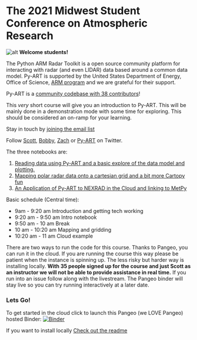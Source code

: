 # The 2021 Midwest Student Conference on Atmospheric Research
![alt](https://atmos.illinois.edu/sites/default/files/images/minislider/Workshop%20Website%20Header.png)
**Welcome students!**

The Python ARM Radar Toolkit is a open source community platform for interacting with radar (and even LIDAR) data based
around a common data model. Py-ART is supported by the United States Department of Energy, Office of Science, 
[ARM program](www.arm.gov) and we are grateful for their support. 

Py-ART is a [community codebase with 38 contributors](https://github.com/ARM-DOE/pyart)!  

This *very* short course will give you an introduction to Py-ART. This will be mainly done in a
 demonstration mode with some time for exploring. This should be considered an on-ramp for your learning.
 
 Stay in touch by [joining the email list]( https://groups.google.com/group/pyart-users/)
 
 Follow [Scott](https://twitter.com/Cyclogenesis_au), [Bobby](https://twitter.com/rcjackson_wx),
 [Zach](https://twitter.com/zssherman) or [Py-ART](https://twitter.com/Py_ART) on Twitter. 
 
 The three notebooks are:
 1) [Reading data using Py-ART and a basic explore of the data model and plotting.](../1-Introduction/1_pyart_reading_and_plotting_data.ipynb)
 2) [Mapping polar radar data onto a cartesian grid and a bit more Cartopy fun](../1-Introduction/2_Introduction_to_gridding.ipynb)
 3) [An Application of Py-ART to NEXRAD in the Cloud and linking to MetPy](../2-Cloud_Examples/1-NEXRAD_on_Amazon.ipynb)
 
 Basic schedule (Central time):
 * 9am - 9:20 am Introduction and getting tech working
 * 9:20 am - 9:50 am Intro notebook
 * 9:50 am - 10 am  Break
 * 10 am - 10:20 am Mapping and gridding
 * 10:20 am - 11 am Cloud example
 
 There are two ways to run the code for this course. Thanks to Pangeo, you can run it in the cloud. 
 If you are running the course this way please be patient when the instance is spinning up. The less risky but harder
  way is installing locally. **With 35 people signed up for the course and just Scott as an instructor 
  we will not be able to provide assistance in real time.**  If you run into an 
  issue follow along with the livestream. The Pangeo binder will stay live so you can try running 
  interactively at a later date. 
  
  ### Lets Go!
 
 To get started in the cloud click to launch this Pangeo (we LOVE Pangeo) hosted Binder: 
 [![Binder](https://mybinder.org/badge_logo.svg)](https://binder.pangeo.io/v2/gh/ARM-Development/PyART-Training/HEAD?urlpath=lab)
 
 If you want to install locally [Check out the readme](../README.md)

